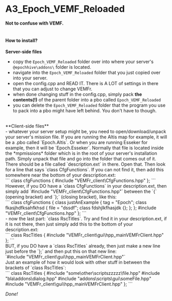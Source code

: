 # A3_Epoch_VEMF_Reloaded
**Not to confuse with VEMF.** <br /><br />

#### How to install?
**Server-side files** <br />
- copy the `Epoch_VEMF_Reloaded` folder over into where your server's `@epochhive\addons\` folder is located.<br />
- navigate into the `Epoch_VEMF_Reloaded` folder that you just copied over into your server. <br />
- open the config.cpp and READ IT. There is A LOT of settings in there that you can adjust to change VEMFr. <br />
- when done changing stuff in the config.cpp, simply pack **the contents(!)** of the parent folder into a pbo called `Epoch_VEMF_Reloaded` <br />
- you can delete the `Epoch_VEMF_Reloaded` folder that the program you use to pack into a pbo might have left behind. You don't have to though. <br />
<br />
**Client-side files** <br />
- whatever your server setup might be, you need to open/download/unpack your server's mission file. If you are running the Altis map for example, it will be a .pbo called `Epoch.Altis`. Or when you are running Esseker for example, then it will be `Epoch.Esseker`. Normally that file is located inside the *mpmissions* folder which is in the root of your server's installation path. Simply unpack that file and go into the folder that comes out of it. There should be a file called `description.ext` in there. Open that. Then look for a line that says `class CfgFunctions`. If you can not find it, then add this somewhere near the bottom of your description.ext: <br />
```
class cfgFunctions
{
    #include "VEMFr_client\CfgFunctions.hpp"
};
```
<br />
However, if you DO have a `class CfgFunctions` in your description.ext, then simply add `#include "VEMFr_client\CfgFunctions.hpp"` between the `{` (opening bracket) and `};` (closing bracket), like this: <br />
```
class cfgFunctions
{
    class justAnExample
    {
        tag = "Epoch";
        class fkasjhdfksahfkhsd
        {
            file = "dssdf";
            class fdshjlkfhasjdk {};
        };
    };
    #include "VEMFr_client\CfgFunctions.hpp"
};
```
<br />
- now the last part: `class RscTitles`. Try and find it in your description.ext, if it is not there, then just simply add this to the bottom of your description.ext:<br />
```
class RscTitles
{
	#include "VEMFr_client\gui\hpp_mainVEMFrClient.hpp"
};
```
<br />
BUT, if you DO have a `class RscTitles` already, then just make a new line just before the `};` and then put this on that new line:<br />
`#include "VEMFr_client\gui\hpp_mainVEMFrClient.hpp"`<br />
Just an example of how it would look with other stuff in between the brackets of `class RscTitles`:<br />
```
class RscTitles
{
    #include "some\other\scriptszzzzz\file.hpp"
    #include "bla\addons\dialog.hpp"
    #include "addons\scripts\gui\someFile.hpp"
    #include "VEMFr_client\gui\hpp_mainVEMFrClient.hpp"
};
```

*Done!*
